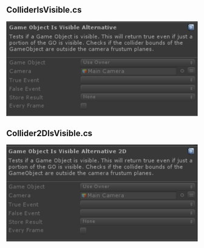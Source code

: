 ## ColliderIsVisible.cs
![Image](/Screenshots/Actions/GameObjectIsVisibleAlternative_Info.png)

## Collider2DIsVisible.cs
![Image](/Screenshots/Actions/GameObjectIsVisibleAlternative2D_Info.png)
